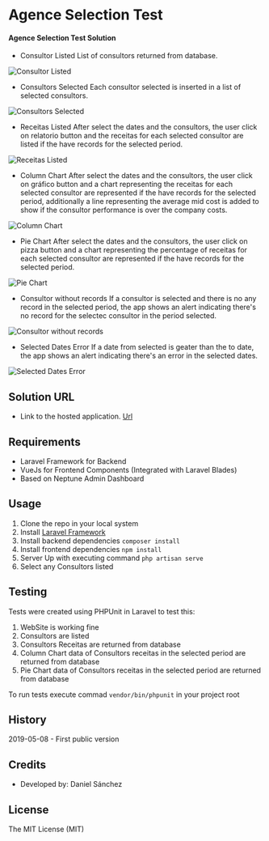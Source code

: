 # Agence Selection Test

#### Agence Selection Test Solution

* Consultor Listed
List of consultors returned from database.

![Consultor Listed](https://user-images.githubusercontent.com/42616141/57425058-d8313b80-71e7-11e9-9013-c506638ffd18.png)

* Consultors Selected
Each consultor selected is inserted in a list of selected consultors.

![Consultors Selected](https://user-images.githubusercontent.com/42616141/57425092-f139ec80-71e7-11e9-9a82-00c55d37f931.png)

* Receitas Listed
After select the dates and the consultors, the user click on relatorio button and the receitas for each selected consultor are listed if the have records for the selected period.

![Receitas Listed](https://user-images.githubusercontent.com/42616141/57425107-0282f900-71e8-11e9-91c3-8cf3c363beb3.png)

* Column Chart
After select the dates and the consultors, the user click on gráfico button and a chart representing the receitas for each selected consultor are represented if the have records for the selected period, additionally a line representing the average mid cost is added to show if the consultor performance is over the company costs.

![Column Chart](https://user-images.githubusercontent.com/42616141/57425123-1890b980-71e8-11e9-8860-5563b42dfa60.png)

* Pie Chart
After select the dates and the consultors, the user click on pizza button and a chart representing the percentage of receitas for each selected consultor are represented if the have records for the selected period.

![Pie Chart](https://user-images.githubusercontent.com/42616141/57425142-27776c00-71e8-11e9-8169-baa5442cc6af.png)

* Consultor without records
If a consultor is selected and there is no any record in the selected period, the app shows an alert indicating there's no record for the selectec consultor in the period selected.

![Consultor without records](https://user-images.githubusercontent.com/42616141/57425483-4e826d80-71e9-11e9-8d56-7479b0d08e7e.png)

* Selected Dates Error
If a date from selected is geater than the to date, the app shows an alert indicating there's an error in the selected dates.

![Selected Dates Error](https://user-images.githubusercontent.com/42616141/57425503-60641080-71e9-11e9-875f-350c68661adb.png)


## Solution URL
* Link to the hosted application. [Url](https://testagence.ml)

## Requirements
* Laravel Framework for Backend
* VueJs for Frontend Components (Integrated with Laravel Blades)
* Based on Neptune Admin Dashboard

## Usage
1. Clone the repo in your local system
2. Install [Laravel Framework ](https://laravel.com/docs/5.8/installation)
3. Install backend dependencies ```composer install```
4. Install frontend dependencies ```npm install```
5. Server Up with executing command ```php artisan serve```
6. Select any Consultors listed

## Testing

Tests were created using PHPUnit in Laravel to test this:

1. WebSite is working fine
2. Consultors are listed
3. Consultors Receitas are returned from database
4. Column Chart data of Consultors receitas in the selected period are returned from database
5. Pie Chart data of Consultors receitas in the selected period are returned from database

To run tests execute commad ```vendor/bin/phpunit``` in your project root

## History
2019-05-08 - First public version

## Credits
- Developed by: Daniel Sánchez

## License
The MIT License (MIT)